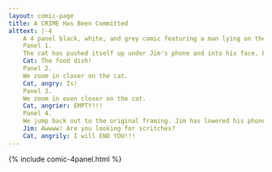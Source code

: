 ```yaml
---
layout: comic-page
title: A CRIME Has Been Committed
alttext: |-4 
    A 4 panel black, white, and grey comic featuring a man lying on the couch (Jim) and a cat.
    Panel 1.
    The cat has pushed itself up under Jim's phone and into his face. Both are staring at each other wide eyed.
    Cat: The food dish!
    Panel 2.
    We zoom in closer on the cat.
    Cat, angry: Is!
    Panel 3.
    We zoom in even closer on the cat.
    Cat, angrier: EMPTY!!!
    Panel 4.
    We jump back out to the original framing. Jim has lowered his phone and is scratching the cat under the chin.
    Jim: Awwww! Are you looking for scritches?
    Cat, angrily: I will END YOU!!!
---
```

{% include comic-4panel.html %}